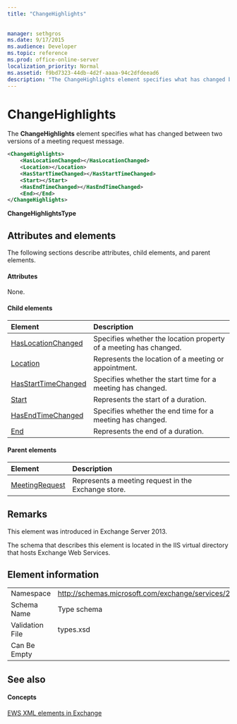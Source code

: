 ```yaml
---
title: "ChangeHighlights"
 
 
manager: sethgros
ms.date: 9/17/2015
ms.audience: Developer
ms.topic: reference
ms.prod: office-online-server
localization_priority: Normal
ms.assetid: f9bd7323-44db-4d2f-aaaa-94c2dfdeead6
description: "The ChangeHighlights element specifies what has changed between two versions of a meeting request message."
---
```


# ChangeHighlights

The **ChangeHighlights** element specifies what has changed between two versions of a meeting request message. 
  
```XML
<ChangeHighlights>
    <HasLocationChanged></HasLocationChanged>
    <Location></Location>
    <HasStartTimeChanged></HasStartTimeChanged>
    <Start></Start>
    <HasEndTimeChanged></HasEndTimeChanged>
    <End></End>
</ChangeHighlights>
```

 **ChangeHighlightsType**
## Attributes and elements

The following sections describe attributes, child elements, and parent elements.
  
#### Attributes

None.
  
#### Child elements

|**Element**|**Description**|
|:-----|:-----|
|[HasLocationChanged](haslocationchanged.md) <br/> |Specifies whether the location property of a meeting has changed.  <br/> |
|[Location](location.md) <br/> |Represents the location of a meeting or appointment.  <br/> |
|[HasStartTimeChanged](hasstarttimechanged.md) <br/> |Specifies whether the start time for a meeting has changed.  <br/> |
|[Start](start.md) <br/> |Represents the start of a duration.  <br/> |
|[HasEndTimeChanged](hasendtimechanged.md) <br/> |Specifies whether the end time for a meeting has changed.  <br/> |
|[End ](end-ex15websvcsotherref.md) <br/> |Represents the end of a duration.  <br/> |
   
#### Parent elements

|**Element**|**Description**|
|:-----|:-----|
|[MeetingRequest](meetingrequest.md) <br/> |Represents a meeting request in the Exchange store.  <br/> |
   
## Remarks

This element was introduced in Exchange Server 2013.
  
The schema that describes this element is located in the IIS virtual directory that hosts Exchange Web Services.
  
## Element information

|||
|:-----|:-----|
|Namespace  <br/> |http://schemas.microsoft.com/exchange/services/2006/types  <br/> |
|Schema Name  <br/> |Type schema  <br/> |
|Validation File  <br/> |types.xsd  <br/> |
|Can Be Empty  <br/> ||
   
## See also

#### Concepts

[EWS XML elements in Exchange](ews-xml-elements-in-exchange.md)

